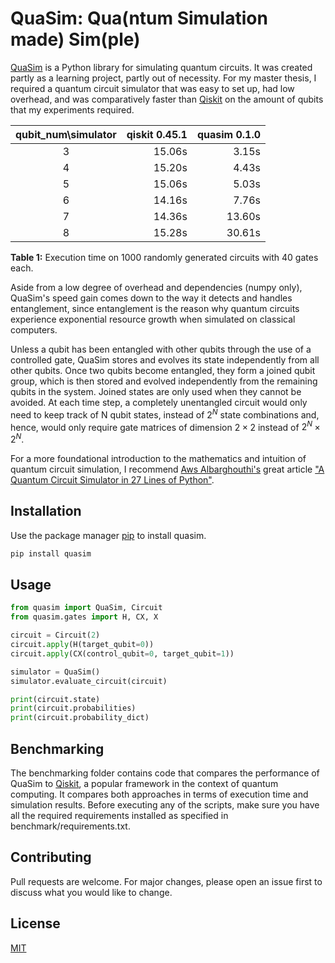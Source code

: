 # QuaSim: Qua(ntum Simulation made) Sim(ple)

[QuaSim](https://github.com/westoun/quasim) is a Python library for
simulating quantum circuits. It was created partly as a learning project,
partly out of necessity.
For my master thesis, I required a quantum circuit simulator that was easy
to set up, had low overhead, and was comparatively faster than [Qiskit](https://www.ibm.com/quantum/qiskit)
on the amount of qubits that my experiments required.

| qubit_num\simulator | qiskit 0.45.1 | quasim 0.1.0 |
| :-----------------: | -------------:| ------------:|
| 3                   | 15.06s        | 3.15s        | 
| 4                   | 15.20s        | 4.43s        | 
| 5                   | 15.06s        | 5.03s        | 
| 6                   | 14.16s        | 7.76s        | 
| 7                   | 14.36s        | 13.60s       | 
| 8                   | 15.28s        | 30.61s       | 


**Table 1:** Execution time on 1000 randomly generated circuits with 40 gates each.

Aside from a low degree of overhead and dependencies (numpy only), QuaSim's speed gain
comes down to the way it detects and handles entanglement, since entanglement is the
reason why quantum circuits experience exponential resource growth when simulated
on classical computers.

Unless a qubit has been entangled with other qubits through the use of a controlled gate,
QuaSim stores and evolves its state independently from all other qubits.
Once two qubits become entangled, they form a joined qubit group, which is then stored and
evolved independently from the remaining qubits in the system.
Joined states are only used when they cannot be avoided.
At each time step, a completely unentangled circuit would only need to keep
track of N qubit states, instead of $2^N$ state combinations and, hence, would
only require gate matrices of dimension $2\times2$ instead of $2^N\times2^N$.

For a more foundational introduction to the mathematics and intuition of quantum
circuit simulation, I recommend [Aws Albarghouthi's](https://pages.cs.wisc.edu/~aws/)
great article ["A Quantum Circuit Simulator in 27 Lines of Python"](https://barghouthi.github.io/2021/08/05/quantum/).

## Installation

Use the package manager [pip](https://pip.pypa.io/en/stable/) to install quasim.

```bash
pip install quasim
```

## Usage

```python
from quasim import QuaSim, Circuit
from quasim.gates import H, CX, X

circuit = Circuit(2)
circuit.apply(H(target_qubit=0))
circuit.apply(CX(control_qubit=0, target_qubit=1))

simulator = QuaSim()
simulator.evaluate_circuit(circuit)

print(circuit.state)
print(circuit.probabilities)
print(circuit.probability_dict)
```

## Benchmarking

The benchmarking folder contains code that compares the performance of
QuaSim to [Qiskit](https://www.ibm.com/quantum/qiskit), a popular framework
in the context of quantum computing.
It compares both approaches in terms of execution time and simulation results.
Before executing any of the scripts,
make sure you have all the required requirements installed as specified in
benchmark/requirements.txt.

## Contributing

Pull requests are welcome. For major changes, please open an issue first
to discuss what you would like to change.

## License

[MIT](https://choosealicense.com/licenses/mit/)
